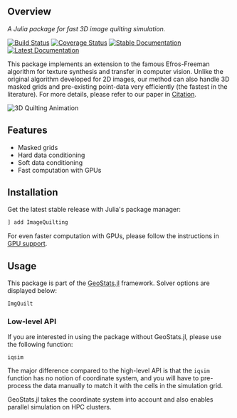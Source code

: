 ## Overview

*A Julia package for fast 3D image quilting simulation.*

[![Build Status](https://travis-ci.org/JuliaEarth/ImageQuilting.jl.svg?branch=master)](https://travis-ci.org/JuliaEarth/ImageQuilting.jl)
[![Coverage Status](https://coveralls.io/repos/JuliaEarth/ImageQuilting.jl/badge.svg?branch=master)](https://coveralls.io/r/JuliaEarth/ImageQuilting.jl?branch=master)
[![Stable Documentation](https://img.shields.io/badge/docs-stable-blue.svg)](https://JuliaEarth.github.io/ImageQuilting.jl/stable)
[![Latest Documentation](https://img.shields.io/badge/docs-latest-blue.svg)](https://JuliaEarth.github.io/ImageQuilting.jl/latest)

This package implements an extension to the famous Efros-Freeman algorithm for texture synthesis and transfer in computer vision.
Unlike the original algorithm developed for 2D images, our method can also handle 3D masked grids and pre-existing point-data very
efficiently (the fastest in the literature). For more details, please refer to our paper in [Citation](about/citation.md).

![3D Quilting Animation](images/quilting.gif)

## Features

- Masked grids
- Hard data conditioning
- Soft data conditioning
- Fast computation with GPUs

## Installation

Get the latest stable release with Julia's package manager:

```julia
] add ImageQuilting
```

For even faster computation with GPUs, please follow the instructions in [GPU support](gpu-support.md).

## Usage

This package is part of the [GeoStats.jl](https://github.com/JuliaEarth/GeoStats.jl) framework. Solver
options are displayed below:

```@docs
ImgQuilt
```

### Low-level API

If you are interested in using the package without GeoStats.jl, please use the following function:

```@docs
iqsim
```

The major difference compared to the high-level API is that the `iqsim` function has
no notion of coordinate system, and you will have to pre-process the data manually to
match it with the cells in the simulation grid.

GeoStats.jl takes the coordinate system into account and also enables parallel simulation
on HPC clusters.
